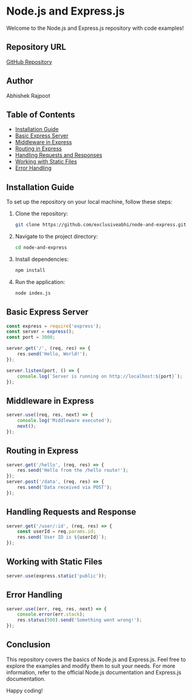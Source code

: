 # Node.js and Express.js

Welcome to the Node.js and Express.js repository with code examples!

## Repository URL
[GitHub Repository](https://github.com/exclusiveabhi/node-and-express.git)

## Author
Abhishek Rajpoot

## Table of Contents
- [Installation Guide](#installation-guide)
- [Basic Express Server](#basic-express-server)
- [Middleware in Express](#middleware-in-express)
- [Routing in Express](#routing-in-express)
- [Handling Requests and Responses](#handling-requests-and-responses)
- [Working with Static Files](#working-with-static-files)
- [Error Handling](#error-handling)

## Installation Guide

To set up the repository on your local machine, follow these steps:

1. Clone the repository:
    ```sh
    git clone https://github.com/exclusiveabhi/node-and-express.git
    ```

2. Navigate to the project directory:
    ```sh
    cd node-and-express
    ```

3. Install dependencies:
    ```sh
    npm install
    ```

4. Run the application:
    ```sh
    node index.js
    ```

## Basic Express Server

```javascript
const express = require('express');
const server = express();
const port = 3000;

server.get('/', (req, res) => {
    res.send('Hello, World!');
});

server.listen(port, () => {
    console.log(`Server is running on http://localhost:${port}`);
});
```

## Middleware in Express

```javascript
server.use((req, res, next) => {
    console.log('Middleware executed');
    next();
});
```

## Routing in Express

```javascript
server.get('/hello', (req, res) => {
    res.send('Hello from the /hello route!');
});
server.post('/data', (req, res) => {
    res.send('Data received via POST');
});
```

## Handling Requests and Response

```javascript
server.get('/user/:id', (req, res) => {
    const userId = req.params.id;
    res.send(`User ID is ${userId}`);
});
```

## Working with Static Files

```javascript
server.use(express.static('public'));
```

## Error Handling

```javascript
server.use((err, req, res, next) => {
    console.error(err.stack);
    res.status(500).send('Something went wrong!');
});
```

## Conclusion

This repository covers the basics of Node.js and Express.js. Feel free to explore the examples and modify them to suit your needs. For more information, refer to the official Node.js documentation and Express.js documentation.

Happy coding!